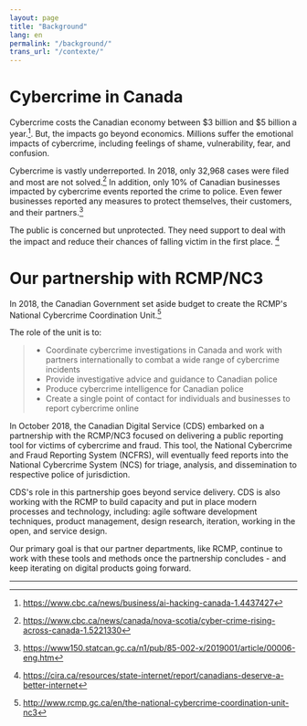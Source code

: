 ```yaml
---
layout: page
title: "Background"
lang: en
permalink: "/background/"
trans_url: "/contexte/"
---
```


# Cybercrime in Canada

Cybercrime costs the Canadian economy between $3 billion and $5 billion a year.[^estimatedcosts]. But, the impacts go beyond economics. Millions suffer the emotional impacts of cybercrime, including feelings of shame, vulnerability, fear, and confusion.

Cybercrime is vastly underreported. In 2018, only 32,968 cases were filed and most are not solved.[^unsolvedcybercrimes] In addition, only 10% of Canadian businesses impacted  by cybercrime events reported the crime to
police. Even fewer businesses reported any measures to protect themselves, their customers, and their partners.[^statscancybercrimeandbusinesses]

The public is concerned but unprotected. They need support to deal with the impact and reduce their chances of falling victim in the first place. [^concernedcanadians]

# Our partnership with RCMP/NC3

In 2018, the Canadian Government set aside budget to create the RCMP's National Cybercrime Coordination Unit.[^NC3] 

The role of the unit is to:
 > *  Coordinate cybercrime investigations in Canada and work with partners internationally to combat a wide range of cybercrime incidents
 > *  Provide investigative advice and guidance to Canadian police
 > *  Produce cybercrime intelligence for Canadian police
 > *  Create a single point of contact for individuals and businesses to report cybercrime online

In October 2018, the Canadian Digital Service (CDS) embarked on a partnership with the RCMP/NC3 focused on delivering a public reporting tool for victims of cybercrime and fraud. This tool, the National Cybercrime and Fraud Reporting System (NCFRS), will eventually feed reports into the National Cybercrime System (NCS) for triage, analysis, and dissemination to respective police of jurisdiction. 

CDS's role in this partnership goes beyond service delivery. CDS is also working with the RCMP to build capacity and put in place modern processes and technology, including: agile software development techniques, product management, design research, iteration, working in the open, and service design. 

Our primary goal is that our partner departments, like RCMP, continue to work with these tools and methods once the partnership concludes - and keep iterating on digital products going forward.

---
[^estimatedcosts]: https://www.cbc.ca/news/business/ai-hacking-canada-1.4437427
[^unsolvedcybercrimes]: https://www.cbc.ca/news/canada/nova-scotia/cyber-crime-rising-across-canada-1.5221330
[^statscancybercrimeandbusinesses]: https://www150.statcan.gc.ca/n1/pub/85-002-x/2019001/article/00006-eng.htm
[^concernedcanadians]: https://cira.ca/resources/state-internet/report/canadians-deserve-a-better-internet
[^NC3]: http://www.rcmp.gc.ca/en/the-national-cybercrime-coordination-unit-nc3
